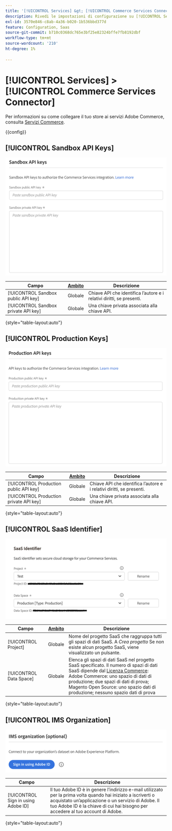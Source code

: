 ```yaml
---
title: '[!UICONTROL Services] &gt; [!UICONTROL Commerce Services Connector]'
description: Rivedi le impostazioni di configurazione su [!UICONTROL Services] &gt; [!UICONTROL Commerce Services Connector] pagina dell’amministratore di Commerce.
exl-id: 3570e846-c8ab-4a36-b020-1b536bbd377d
feature: Configuration, Saas
source-git-commit: b710c0368dc765e3bf25e82324bffe7fb8192dbf
workflow-type: tm+mt
source-wordcount: '210'
ht-degree: 1%

---
```


# [!UICONTROL Services] > [!UICONTROL Commerce Services Connector]

Per informazioni su come collegare il tuo store ai servizi Adobe Commerce, consulta [Servizi Commerce](https://experienceleague.adobe.com/docs/commerce-merchant-services/user-guides/integration-services/saas.html).

{{config}}

## [!UICONTROL Sandbox API Keys]

![Chiave API sandbox](./assets/sandbox-key-saas-configuration.png)<!-- zoom -->

| Campo | [Ambito](../../getting-started/websites-stores-views.md#scope-settings) | Descrizione |
|--- |--- |--- |
| [!UICONTROL Sandbox public API key] | Globale | Chiave API che identifica l’autore e i relativi diritti, se presenti. |
| [!UICONTROL Sandbox private API key] | Globale | Una chiave privata associata alla chiave API. |

{style="table-layout:auto"}

## [!UICONTROL Production Keys]

![Chiave API di produzione](./assets/prod-key-saas-configuration.png)<!-- zoom -->

| Campo | [Ambito](../../getting-started/websites-stores-views.md#scope-settings) | Descrizione |
|--- |--- |--- |
| [!UICONTROL Production public API key] | Globale | Chiave API che identifica l’autore e i relativi diritti, se presenti. |
| [!UICONTROL Production private API key] | Globale | Una chiave privata associata alla chiave API. |

{style="table-layout:auto"}

## [!UICONTROL SaaS Identifier]

![Identificatore SaaS](./assets/saas-identifier.png)<!-- zoom -->

| Campo | [Ambito](../../getting-started/websites-stores-views.md#scope-settings) | Descrizione |
|--- |--- |--- |
| [!UICONTROL Project] | Globale | Nome del progetto SaaS che raggruppa tutti gli spazi di dati SaaS. A _Crea progetto_ Se non esiste alcun progetto SaaS, viene visualizzato un pulsante. |
| [!UICONTROL Data Space] | Globale | Elenca gli spazi di dati SaaS nel progetto SaaS specificato. Il numero di spazi di dati SaaS dipende dal [Licenza Commerce](https://experienceleague.adobe.com/docs/commerce-merchant-services/user-guides/integration-services/saas.html):<br />Adobe Commerce: uno spazio di dati di produzione; due spazi di dati di prova;<br />Magento Open Source: uno spazio dati di produzione; nessuno spazio dati di prova |

{style="table-layout:auto"}

## [!UICONTROL IMS Organization]

![Organizzazione IMS](./assets/ims-organization.png)<!-- zoom -->

| Campo | Descrizione |
|--- |--- |
| [!UICONTROL Sign in using Adobe ID] | Il tuo Adobe ID è in genere l’indirizzo e-mail utilizzato per la prima volta quando hai iniziato a iscriverti o acquistato un’applicazione o un servizio di Adobe. Il tuo Adobe ID è la chiave di cui hai bisogno per accedere al tuo account di Adobe. |

{style="table-layout:auto"}

